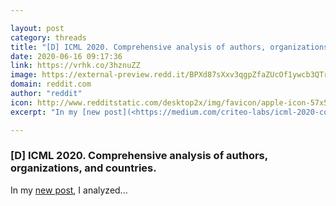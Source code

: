 ```yaml
---

layout: post
category: threads
title: "[D] ICML 2020. Comprehensive analysis of authors, organizations, and countries."
date: 2020-06-16 09:17:36
link: https://vrhk.co/3hznuZZ
image: https://external-preview.redd.it/BPXd87sXxv3qgpZfaZUcOf1ywcb3QTr8PxJSKSSRpzc.jpg?width=1200&height=628.272251309&auto=webp&crop=1200:628.272251309,smart&s=38181ad388f5d8cf5ef859a5322dbffc95ca91be
domain: reddit.com
author: "reddit"
icon: http://www.redditstatic.com/desktop2x/img/favicon/apple-icon-57x57.png
excerpt: "In my [new post](<https://medium.com/criteo-labs/icml-2020-comprehensive-analysis-of-authors-organizations-and-countries-c4d1bb847fde>), I analyzed..."

---
```


### [D] ICML 2020. Comprehensive analysis of authors, organizations, and countries.

In my [new post](<https://medium.com/criteo-labs/icml-2020-comprehensive-analysis-of-authors-organizations-and-countries-c4d1bb847fde>), I analyzed...